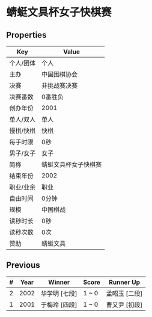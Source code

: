 # 蜻蜓文具杯女子快棋赛

## Properties

| Key | Value |
| --- | ----- |
| 个人/团体 | 个人 |
| 主办 | 中国围棋协会 |
| 决赛 | 非挑战赛决赛 |
| 决赛番数 | 0番胜负 |
| 创办年份 | 2001 |
| 单人/双人 | 单人 |
| 慢棋/快棋 | 快棋 |
| 每手时限 | 0秒 |
| 男子/女子 | 女子 |
| 简称 | 蜻蜓文具杯女子快棋赛 |
| 结束年份 | 2002 |
| 职业/业余 | 职业 |
| 自由时间 | 0分钟 |
| 规模 | 中国棋战 |
| 读秒时长 | 0秒 |
| 读秒次数 | 0次 |
| 赞助 | 蜻蜓文具 |

## Previous

| # | Year | Winner | Score | Runner Up |
| --- | --- | --- | --- | --- |
| 2 | 2002 | 华学明 [七段] | 1 ~ 0 | 孟昭玉 [二段] |
| 1 | 2001 | 于梅玲 [四段] | 1 ~ 0 | 曹又尹 [初段] |

